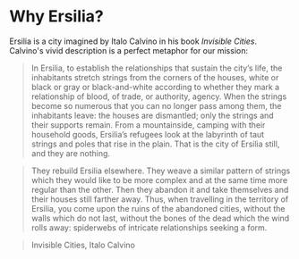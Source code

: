 # Why Ersilia?

Ersilia is a city imagined by Italo Calvino in his book *Invisible Cities*. Calvino's vivid description is a perfect metaphor for our mission:

> In Ersilia, to establish the relationships that sustain the city’s life, the inhabitants stretch strings from the corners of the houses, white or black or gray or black-and-white according to whether they mark a relationship of blood, of trade, or authority, agency. When the strings become so numerous that you can no longer pass among them, the inhabitants leave: the houses are dismantled; only the strings and their supports remain. From a mountainside, camping with their household goods, Ersilia’s refugees look at the labyrinth of taut strings and poles that rise in the plain. That is the city of Ersilia still, and they are nothing.

> They rebuild Ersilia elsewhere. They weave a similar pattern of strings which they would like to be more complex and at the same time more regular than the other. Then they abandon it and take themselves and their houses still farther away.
Thus, when travelling in the territory of Ersilia, you come upon the ruins of the abandoned cities, without the walls which do not last, without the bones of the dead which the wind rolls away: spiderwebs of intricate relationships seeking a form.

> Invisible Cities, Italo Calvino
